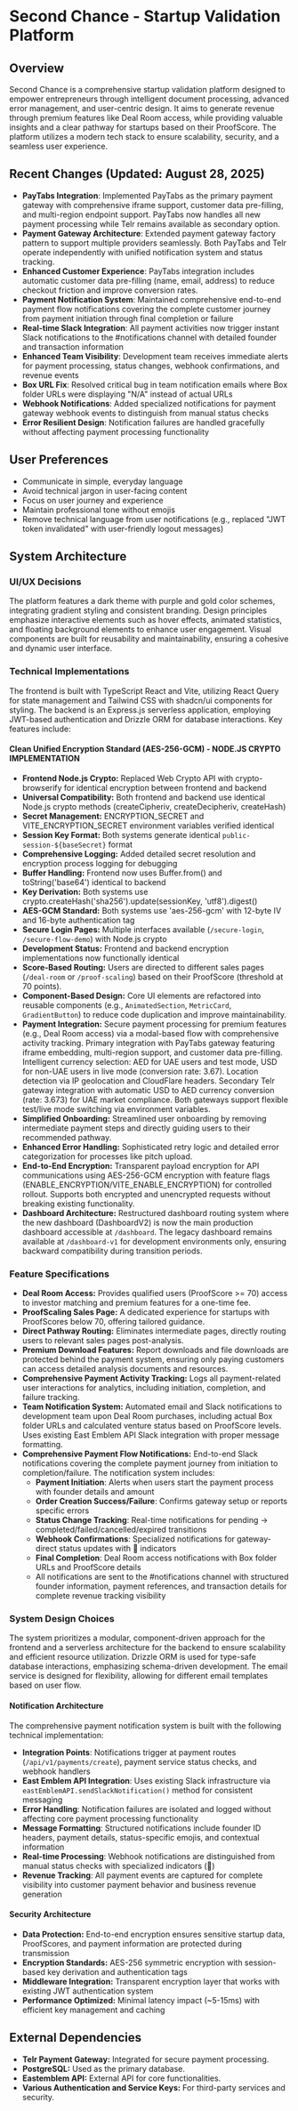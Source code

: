 # Second Chance - Startup Validation Platform

## Overview
Second Chance is a comprehensive startup validation platform designed to empower entrepreneurs through intelligent document processing, advanced error management, and user-centric design. It aims to generate revenue through premium features like Deal Room access, while providing valuable insights and a clear pathway for startups based on their ProofScore. The platform utilizes a modern tech stack to ensure scalability, security, and a seamless user experience.

## Recent Changes (Updated: August 28, 2025)
- **PayTabs Integration**: Implemented PayTabs as the primary payment gateway with comprehensive iframe support, customer data pre-filling, and multi-region endpoint support. PayTabs now handles all new payment processing while Telr remains available as secondary option.
- **Payment Gateway Architecture**: Extended payment gateway factory pattern to support multiple providers seamlessly. Both PayTabs and Telr operate independently with unified notification system and status tracking.
- **Enhanced Customer Experience**: PayTabs integration includes automatic customer data pre-filling (name, email, address) to reduce checkout friction and improve conversion rates.
- **Payment Notification System**: Maintained comprehensive end-to-end payment flow notifications covering the complete customer journey from payment initiation through final completion or failure
- **Real-time Slack Integration**: All payment activities now trigger instant Slack notifications to the #notifications channel with detailed founder and transaction information
- **Enhanced Team Visibility**: Development team receives immediate alerts for payment processing, status changes, webhook confirmations, and revenue events
- **Box URL Fix**: Resolved critical bug in team notification emails where Box folder URLs were displaying "N/A" instead of actual URLs
- **Webhook Notifications**: Added specialized notifications for payment gateway webhook events to distinguish from manual status checks
- **Error Resilient Design**: Notification failures are handled gracefully without affecting payment processing functionality

## User Preferences
- Communicate in simple, everyday language
- Avoid technical jargon in user-facing content
- Focus on user journey and experience
- Maintain professional tone without emojis
- Remove technical language from user notifications (e.g., replaced "JWT token invalidated" with user-friendly logout messages)

## System Architecture

### UI/UX Decisions
The platform features a dark theme with purple and gold color schemes, integrating gradient styling and consistent branding. Design principles emphasize interactive elements such as hover effects, animated statistics, and floating background elements to enhance user engagement. Visual components are built for reusability and maintainability, ensuring a cohesive and dynamic user interface.

### Technical Implementations
The frontend is built with TypeScript React and Vite, utilizing React Query for state management and Tailwind CSS with shadcn/ui components for styling. The backend is an Express.js serverless application, employing JWT-based authentication and Drizzle ORM for database interactions. Key features include:

#### Clean Unified Encryption Standard (AES-256-GCM) - NODE.JS CRYPTO IMPLEMENTATION
- **Frontend Node.js Crypto:** Replaced Web Crypto API with crypto-browserify for identical encryption between frontend and backend
- **Universal Compatibility:** Both frontend and backend use identical Node.js crypto methods (createCipheriv, createDecipheriv, createHash)
- **Secret Management:** ENCRYPTION_SECRET and VITE_ENCRYPTION_SECRET environment variables verified identical
- **Session Key Format:** Both systems generate identical `public-session-${baseSecret}` format
- **Comprehensive Logging:** Added detailed secret resolution and encryption process logging for debugging
- **Buffer Handling:** Frontend now uses Buffer.from() and toString('base64') identical to backend
- **Key Derivation:** Both systems use crypto.createHash('sha256').update(sessionKey, 'utf8').digest() 
- **AES-GCM Standard:** Both systems use 'aes-256-gcm' with 12-byte IV and 16-byte authentication tag
- **Secure Login Pages:** Multiple interfaces available (`/secure-login`, `/secure-flow-demo`) with Node.js crypto
- **Development Status:** Frontend and backend encryption implementations now functionally identical
- **Score-Based Routing:** Users are directed to different sales pages (`/deal-room` or `/proof-scaling`) based on their ProofScore (threshold at 70 points).
- **Component-Based Design:** Core UI elements are refactored into reusable components (e.g., `AnimatedSection`, `MetricCard`, `GradientButton`) to reduce code duplication and improve maintainability.
- **Payment Integration:** Secure payment processing for premium features (e.g., Deal Room access) via a modal-based flow with comprehensive activity tracking. Primary integration with PayTabs gateway featuring iframe embedding, multi-region support, and customer data pre-filling. Intelligent currency selection: AED for UAE users and test mode, USD for non-UAE users in live mode (conversion rate: 3.67). Location detection via IP geolocation and CloudFlare headers. Secondary Telr gateway integration with automatic USD to AED currency conversion (rate: 3.673) for UAE market compliance. Both gateways support flexible test/live mode switching via environment variables.
- **Simplified Onboarding:** Streamlined user onboarding by removing intermediate payment steps and directly guiding users to their recommended pathway.
- **Enhanced Error Handling:** Sophisticated retry logic and detailed error categorization for processes like pitch upload.
- **End-to-End Encryption:** Transparent payload encryption for API communications using AES-256-GCM encryption with feature flags (ENABLE_ENCRYPTION/VITE_ENABLE_ENCRYPTION) for controlled rollout. Supports both encrypted and unencrypted requests without breaking existing functionality.
- **Dashboard Architecture:** Restructured dashboard routing system where the new dashboard (DashboardV2) is now the main production dashboard accessible at `/dashboard`. The legacy dashboard remains available at `/dashboard-v1` for development environments only, ensuring backward compatibility during transition periods.

### Feature Specifications
- **Deal Room Access:** Provides qualified users (ProofScore >= 70) access to investor matching and premium features for a one-time fee.
- **ProofScaling Sales Page:** A dedicated experience for startups with ProofScores below 70, offering tailored guidance.
- **Direct Pathway Routing:** Eliminates intermediate pages, directly routing users to relevant sales pages post-analysis.
- **Premium Download Features:** Report downloads and file downloads are protected behind the payment system, ensuring only paying customers can access detailed analysis documents and resources.
- **Comprehensive Payment Activity Tracking:** Logs all payment-related user interactions for analytics, including initiation, completion, and failure tracking.
- **Team Notification System:** Automated email and Slack notifications to development team upon Deal Room purchases, including actual Box folder URLs and calculated venture status based on ProofScore levels. Uses existing East Emblem API Slack integration with proper message formatting.
- **Comprehensive Payment Flow Notifications:** End-to-end Slack notifications covering the complete payment journey from initiation to completion/failure. The notification system includes:
  - **Payment Initiation**: Alerts when users start the payment process with founder details and amount
  - **Order Creation Success/Failure**: Confirms gateway setup or reports specific errors
  - **Status Change Tracking**: Real-time notifications for pending → completed/failed/cancelled/expired transitions
  - **Webhook Confirmations**: Specialized notifications for gateway-direct status updates with 📡 indicators
  - **Final Completion**: Deal Room access notifications with Box folder URLs and ProofScore details
  - All notifications are sent to the #notifications channel with structured founder information, payment references, and transaction details for complete revenue tracking visibility

### System Design Choices
The system prioritizes a modular, component-driven approach for the frontend and a serverless architecture for the backend to ensure scalability and efficient resource utilization. Drizzle ORM is used for type-safe database interactions, emphasizing schema-driven development. The email service is designed for flexibility, allowing for different email templates based on user flow.

#### Notification Architecture
The comprehensive payment notification system is built with the following technical implementation:
- **Integration Points**: Notifications trigger at payment routes (`/api/v1/payments/create`), payment service status checks, and webhook handlers
- **East Emblem API Integration**: Uses existing Slack infrastructure via `eastEmblemAPI.sendSlackNotification()` method for consistent messaging
- **Error Handling**: Notification failures are isolated and logged without affecting core payment processing functionality
- **Message Formatting**: Structured notifications include founder ID headers, payment details, status-specific emojis, and contextual information
- **Real-time Processing**: Webhook notifications are distinguished from manual status checks with specialized indicators (📡)
- **Revenue Tracking**: All payment events are captured for complete visibility into customer payment behavior and business revenue generation

#### Security Architecture
- **Data Protection:** End-to-end encryption ensures sensitive startup data, ProofScores, and payment information are protected during transmission
- **Encryption Standards:** AES-256 symmetric encryption with session-based key derivation and authentication tags
- **Middleware Integration:** Transparent encryption layer that works with existing JWT authentication system
- **Performance Optimized:** Minimal latency impact (~5-15ms) with efficient key management and caching

## External Dependencies
- **Telr Payment Gateway:** Integrated for secure payment processing.
- **PostgreSQL:** Used as the primary database.
- **Eastemblem API:** External API for core functionalities.
- **Various Authentication and Service Keys:** For third-party services and security.